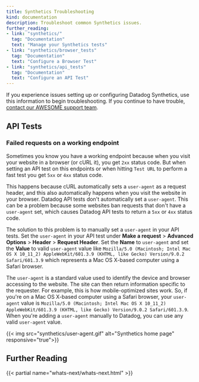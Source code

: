 ```yaml
---
title: Synthetics Troubleshooting
kind: documentation
description: Troubleshoot common Synthetics issues.
further_reading:
- link: "synthetics/"
  tag: "Documentation"
  text: "Manage your Synthetics tests"
- link: "synthetics/browser_tests"
  tag: "Documentation"
  text: "Configure a Browser Test"
- link: "synthetics/api_tests"
  tag: "Documentation"
  text: "Configure an API Test"
---
```


If you experience issues setting up or configuring Datadog Synthetics, use this information to begin troubleshooting. If you continue to have trouble, [contact our AWESOME support team][1].

## API Tests

### Failed requests on a working endpoint

Sometimes you know you have a working endpoint because when you visit your website in a browser (or cURL it), you get `2xx` status code. But when setting an API test on this endpoints or when hitting `Test URL` to perform a fast test you get `5xx` or `4xx` status code.

This happens because cURL automatically sets a `user-agent` as a request header, and this also automatically happens when you visit the website in your browser. Datadog API tests don't automatically set a `user-agent`. This can be a problem because some websites ban requests that don't have a `user-agent` set, which causes Datadog API tests to return a `5xx` or `4xx` status code.

The solution to this problem is to manually set a `user-agent` in your API tests. Set the `user-agent` in your API test under **Make a request** > **Advanced Options** > **Header** > **Request Header**. Set the **Name** to `user-agent` and set the **Value** to valid `user-agent` value like `Mozilla/5.0 (Macintosh; Intel Mac OS X 10_11_2) AppleWebKit/601.3.9 (KHTML, like Gecko) Version/9.0.2 Safari/601.3.9` which represents a Mac OS X-based computer using a Safari browser.

The `user-agent` is a standard value used to identify the device and browser accessing to the website. The site can then return information specific to the requester. For example, this is how mobile-optimized sites work. So, if you're on a Mac OS X-based computer using a Safari browser, your `user-agent` value is `Mozilla/5.0 (Macintosh; Intel Mac OS X 10_11_2) AppleWebKit/601.3.9 (KHTML, like Gecko) Version/9.0.2 Safari/601.3.9`. When you're adding a `user-agent` manually to Datadog, you can use any valid `user-agent` value.

{{< img src="synthetics/user-agent.gif" alt="Synthetics home page" responsive="true">}}

## Further Reading

{{< partial name="whats-next/whats-next.html" >}}

[1]: /help
